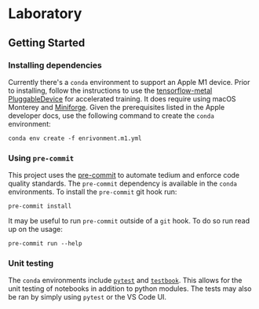 # Laboratory

## Getting Started

### Installing dependencies

Currently there's a `conda` environment to support an Apple M1 device. Prior to
installing, follow the instructions to use the [tensorflow-metal PluggableDevice](https://developer.apple.com/metal/tensorflow-plugin/)
for accelerated training. It does require using macOS Monterey and [Miniforge](https://github.com/conda-forge/miniforge).
Given the prerequisites listed in the Apple developer docs, use the following command
to create the `conda` environment:

```
conda env create -f enrivonment.m1.yml
```

### Using `pre-commit`

This project uses the [pre-commit](https://pre-commit.com/) to automate tedium and
enforce code quality standards. The `pre-commit` dependency is available in the `conda`
environments. To install the `pre-commit` git hook run:

```
pre-commit install
```

It may be useful to run `pre-commit` outside of a `git` hook. To do so run read up on
the usage:

```
pre-commit run --help
```

### Unit testing

The `conda` environments include [`pytest`](https://docs.pytest.org/en/6.2.x/contents.html#)
and [`testbook`](https://testbook.readthedocs.io/en/latest/index.html). This allows for
the unit testing of notebooks in addition to python modules. The tests may also be ran
by simply using `pytest` or the VS Code UI.
